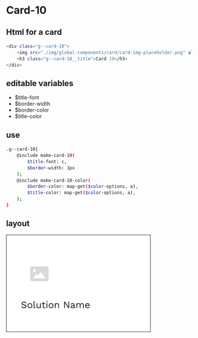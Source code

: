 # Card-10

## Html for a card

```sh
<div class="g--card-10">
    <img src="./img/global-components/card/card-img-placeholder.png" alt="" class="g--card-10__media">
    <h3 class="g--card-10__title">Card 10</h3>
</div>
```

## editable variables
- $title-font
- $border-width
- $border-color
- $title-color

## use
```sh
.g--card-10{
    @include make-card-10(
        $title-font: c,
        $border-width: 1px
    );
    @include make-card-10-color(
        $border-color: map-get($color-options, a),
        $title-color: map-get($color-options, a),
    );
}
```

## layout
![alt text][card-10]

[card-10]: /src/img/global-components/card/card-10.png 